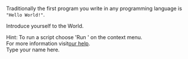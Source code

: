 Traditionally the first program you write in any programming language is `"Hello World!"`.  
  
Introduce yourself to the World.  
  
Hint: To run a script сhoose 'Run <name>' on the context menu.  
For more information visit[our help](https://www.jetbrains.com/help/pycharm/running-and-rerunning-applications.html).  
Type your name here.
